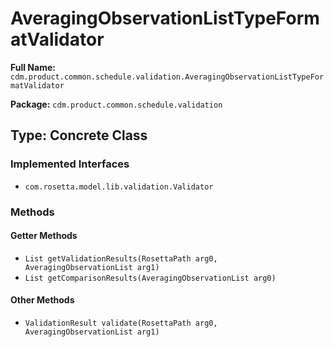 # AveragingObservationListTypeFormatValidator

**Full Name:** `cdm.product.common.schedule.validation.AveragingObservationListTypeFormatValidator`

**Package:** `cdm.product.common.schedule.validation`

## Type: Concrete Class

### Implemented Interfaces

- `com.rosetta.model.lib.validation.Validator`

### Methods

#### Getter Methods

- `List getValidationResults(RosettaPath arg0, AveragingObservationList arg1)`
- `List getComparisonResults(AveragingObservationList arg0)`

#### Other Methods

- `ValidationResult validate(RosettaPath arg0, AveragingObservationList arg1)`

